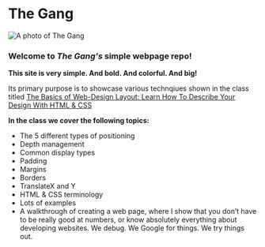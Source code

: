 # The Gang

![A photo of The Gang](https://static.skillshare.com/uploads/project/9cbe9648489f5179555dd1e231476bde/ace1f522)

### Welcome to _The Gang's_ simple webpage repo!  
**This site is very simple. And bold. And colorful. And big!**  

Its primary purpose is to showcase various technqiues shown in the class titled [The Basics of Web-Design Layout: Learn How To Describe Your Design With HTML & CSS](http://skl.sh/2FKWcgJ)

**In the class we cover the following topics:**
- The 5 different types of positioning
- Depth management
- Common display types
- Padding
- Margins
- Borders
- TranslateX and Y
- HTML & CSS terminology
- Lots of examples
- A walkthrough of creating a web page, where I show that you don’t have to be really good at numbers, or know absolutely everything about developing websites. We debug. We Google for things. We try things out.